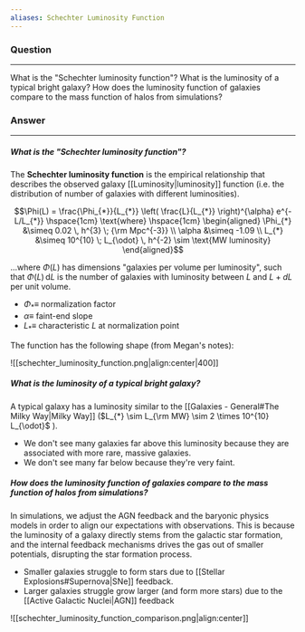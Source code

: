 ```yaml
---
aliases: Schechter Luminosity Function
---
```

### Question
---
What is the "Schechter luminosity function"? What is the luminosity of a typical bright galaxy? How does the luminosity function of galaxies compare to the mass function of halos from simulations?

### Answer
---
##### What is the "Schechter luminosity function"?

The **Schechter luminosity function** is the empirical relationship that describes the observed galaxy [[Luminosity|luminosity]] function (i.e. the distribution of number of galaxies with different luminosities). 

$$\Phi(L) = \frac{\Phi_{*}}{L_{*}} \left( \frac{L}{L_{*}} \right)^{\alpha} e^{-L/L_{*}} \hspace{1cm} \text{where} \hspace{1cm} 
\begin{aligned}
	\Phi_{*} &\simeq 0.02 \, h^{3} \; {\rm Mpc^{-3}} \\
	\alpha &\simeq -1.09 \\
	L_{*} &\simeq 10^{10} \; L_{\odot} \, h^{-2} \sim \text{MW luminosity}
\end{aligned}$$

...where $\Phi(L)$ has dimensions "galaxies per volume per luminosity", such that $\Phi(L) \, \mathrm{d} L$ is the number of galaxies with luminosity between $L$ and $L+dL$ per unit volume.
-  $\Phi_{*} \equiv$ normalization factor
- $\alpha \equiv$  faint-end slope 
- $L_{*} \equiv$ characteristic $L$ at normalization point

The function has the following shape (from Megan's notes):

![[schechter_luminosity_function.png|align:center|400]]


##### What is the luminosity of a typical bright galaxy?

A typical galaxy has a luminosity similar to the [[Galaxies - General#The Milky Way|Milky Way]] ($L_{*} \sim L_{\rm MW} \sim 2 \times 10^{10} L_{\odot}$ ). 
- We don't see many galaxies far above this luminosity because they are associated with more rare, massive galaxies. 
- We don't see many far below because they're very faint.

##### How does the luminosity function of galaxies compare to the mass function of halos from simulations?

In simulations, we adjust the AGN feedback and the baryonic physics models in order to align our expectations with observations. This is because the luminosity of a galaxy directly stems from the galactic star formation, and the internal feedback mechanisms drives the gas out of smaller potentials, disrupting the star formation process.

- Smaller galaxies struggle to form stars due to [[Stellar Explosions#Supernova|SNe]] feedback.
- Larger galaxies struggle grow larger (and form more stars) due to the [[Active Galactic Nuclei|AGN]] feedback

![[schechter_luminosity_function_comparison.png|align:center]]
